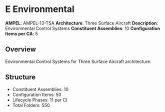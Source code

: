 # E Environmental

**AMPEL**: AMPEL-13-TSA
**Architecture**: Three Surface Aircraft
**Description**: Environmental Control Systems
**Constituent Assemblies**: 10
**Configuration Items per CA**: 5

## Overview
Environmental Control Systems for Three Surface Aircraft architecture.

## Structure
- Constituent Assemblies: 10
- Configuration Items: 50
- Lifecycle Phases: 11 per CI
- Total Folders: 550
